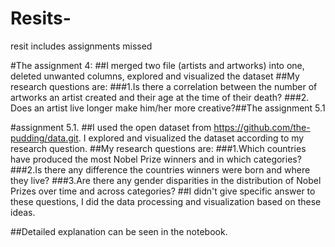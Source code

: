 # Resits-
resit includes assignments missed

#The assignment 4:
##I merged two file (artists and artworks) into one, deleted unwanted columns, explored and visualized the dataset 
##My research questions are:
###1.Is there a correlation between the number of artworks an artist created and their age at the time of their death?
###2. Does an artist live longer make him/her more creative?##The assignment 5.1

#assignment 5.1.
##I used the open dataset from https://github.com/the-pudding/data.git. I explored and visualized the dataset according to my research question.
##My research questions are: ###1.Which countries have produced the most Nobel Prize winners and in which categories?
###2.Is there any difference the countries winners were born and where they live?
###3.Are there any gender disparities in the distribution of Nobel Prizes over time and across categories?
##I didn't give specific answer to these questions, I did the data processing and visualization based on these ideas.

##Detailed explanation can be seen in the notebook.
